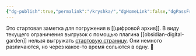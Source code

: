 ```yaml
---
{"dg-publish":true,"permalink":"/kryshka/","dgHomeLink":false,"dgPassFrontmatter":true}
---
```



Это стартовая заметка для погружения в [[цифровой архив]]. В виду текущего ограничения выгрузок с помощью плагина [[obsidian-digital-garden]] нельзя выгружать [стартовую страницу](https://vanadium23.me/openbox/). Они немного различаются, но через какое-то время сольются в одну. 🙂
